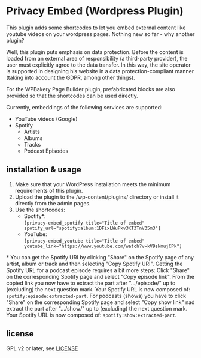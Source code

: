 # Privacy Embed (Wordpress Plugin)

This plugin adds some shortcodes to let you embed external content like youtube videos on your wordpress pages. Nothing new so far - why another plugin?

Well, this plugin puts emphasis on data protection. Before the content is loaded from an external area of responsibility (a third-party provider), the user must explicitly agree to the data transfer. In this way, the site operator is supported in designing his website in a data protection-compliant manner (taking into account the GDPR, among other things).

For the WPBakery Page Builder plugin, prefabricated blocks are also provided so that the shortcodes can be used directly.

Currently, embeddings of the following services are supported:

- YouTube videos (Google)
- Spotify
  - Artists
  - Albums
  - Tracks
  - Podcast Episodes

## installation & usage

1. Make sure that your WordPress installation meets the minimum requirements of this plugin.
2. Upload the plugin to the /wp-content/plugins/ directory or install it directly from the admin pages.
3. Use the shortcodes:
   - Spotify\*:  
     `[privacy-embed_spotify title="Title of embed" spotify_url="spotify:album:1DFixLWuPkv3KT3TnV35m3"]`
   - YouTube:  
     `[privacy-embed_youtube title="Title of embed" youtube_link="https://www.youtube.com/watch?v=kV9sNmujCPk"]`

\* You can get the Spotify URI by clicking \"Share\" on the Spotify page of any artist, album or track and then selecting \"Copy Spotify URI\". Getting the Spotify URL for a podcast episode requires a bit more steps: Click "Share" on the corresponding Spotify page and select "Copy episode link". From the copied link you now have to extract the part after ".../episode/" up to (excluding) the next question mark. Your Spotify URL is now composed of: `spotify:episode:extracted-part`. For podcasts (shows) you have to click "Share" on the corresponding Spotify page and select "Copy show link" nad extract the part after ".../show/" up to (excluding) the next question mark. Your Spotify URL is now composed of: `spotify:show:extracted-part`.

## license

GPL v2 or later, see [LICENSE](https://github.com/JulianGroshaupt/privacy-embed/blob/main/LICENSE)
